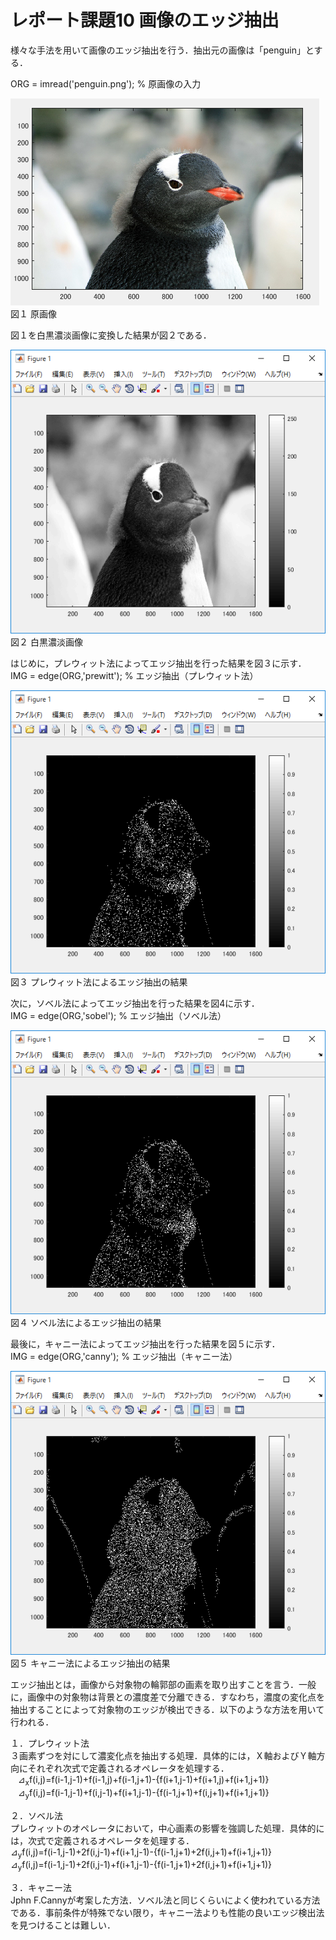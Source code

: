 ﻿# レポート課題10 画像のエッジ抽出  
  
様々な手法を用いて画像のエッジ抽出を行う．抽出元の画像は「penguin」とする．  
  
ORG = imread('penguin.png'); % 原画像の入力  
  
![原画像](https://github.com/penguinbigwave/lecture_image_processing/blob/master/image/penguin1_1.png?raw=true)  
図１ 原画像  
  
図１を白黒濃淡画像に変換した結果が図２である．  
  
![原画像](https://github.com/penguinbigwave/lecture_image_processing/blob/master/image/penguin10_1.png?raw=true)  
図２ 白黒濃淡画像  
  
はじめに，プレウィット法によってエッジ抽出を行った結果を図３に示す．  
IMG = edge(ORG,'prewitt'); % エッジ抽出（プレウィット法）  
  
![原画像](https://github.com/penguinbigwave/lecture_image_processing/blob/master/image/penguin10_2.png?raw=true)  
図３ プレウィット法によるエッジ抽出の結果  
  
次に，ソベル法によってエッジ抽出を行った結果を図4に示す．  
IMG = edge(ORG,'sobel'); % エッジ抽出（ソベル法）  
  
![原画像](https://github.com/penguinbigwave/lecture_image_processing/blob/master/image/penguin10_3.png?raw=true)  
図４ ソベル法によるエッジ抽出の結果  
  
最後に，キャニー法によってエッジ抽出を行った結果を図５に示す．  
IMG = edge(ORG,'canny'); % エッジ抽出（キャニー法）  
  
![原画像](https://github.com/penguinbigwave/lecture_image_processing/blob/master/image/penguin10_4.png?raw=true)  
図５ キャニー法によるエッジ抽出の結果  
  
エッジ抽出とは，画像から対象物の輪郭部の画素を取り出すことを言う．一般に，画像中の対象物は背景との濃度差で分離できる．すなわち，濃度の変化点を抽出することによって対象物のエッジが検出できる．以下のような方法を用いて行われる．  
  
１．プレウィット法  
 ３画素ずつを対にして濃変化点を抽出する処理．具体的には，Ｘ軸およびＹ軸方向にそれぞれ次式で定義されるオペレータを処理する．  
    ⊿<sub>x</sub>f(i,j)=f(i-1,j-1)+f(i-1,j)+f(i-1,j+1)-{f(i+1,j-1)+f(i+1,j)+f(i+1,j+1)}  
    ⊿<sub>y</sub>f(i,j)=f(i-1,j-1)+f(i,j-1)+f(i+1,j-1)-{f(i-1,j+1)+f(i,j+1)+f(i+1,j+1)}  
  
２．ソベル法  
 プレウィットのオペレータにおいて，中心画素の影響を強調した処理．具体的には，次式で定義されるオペレータを処理する．  
    ⊿<sub>y</sub>f(i,j)=f(i-1,j-1)+2f(i,j-1)+f(i+1,j-1)-{f(i-1,j+1)+2f(i,j+1)+f(i+1,j+1)}   
    ⊿<sub>y</sub>f(i,j)=f(i-1,j-1)+2f(i,j-1)+f(i+1,j-1)-{f(i-1,j+1)+2f(i,j+1)+f(i+1,j+1)}
  
３．キャニー法  
Jphn F.Cannyが考案した方法．ソベル法と同じくらいによく使われている方法である．事前条件が特殊でない限り，キャニー法よりも性能の良いエッジ検出法を見つけることは難しい．
